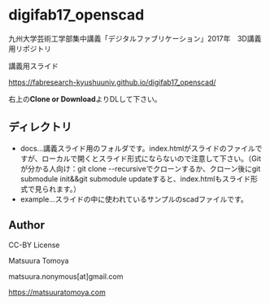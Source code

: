 # digifab17_openscad
九州大学芸術工学部集中講義「デジタルファブリケーション」2017年　3D講義用リポジトリ

講義用スライド

<https://fabresearch-kyushuuniv.github.io/digifab17_openscad/>

右上の**Clone or Download**よりDLして下さい。

## ディレクトリ

- docs...講義スライド用のフォルダです。index.htmlがスライドのファイルですが、ローカルで開くとスライド形式にならないので注意して下さい。（Gitが分かる人向け：git clone --recursiveでクローンするか、クローン後にgit submodule init&&git submodule updateすると、index.htmlもスライド形式で見られます。）
- example...スライドの中に使われているサンプルのscadファイルです。


## Author

CC-BY License

Matsuura Tomoya

matsuura.nonymous[at]gmail.com

<https://matsuuratomoya.com>

